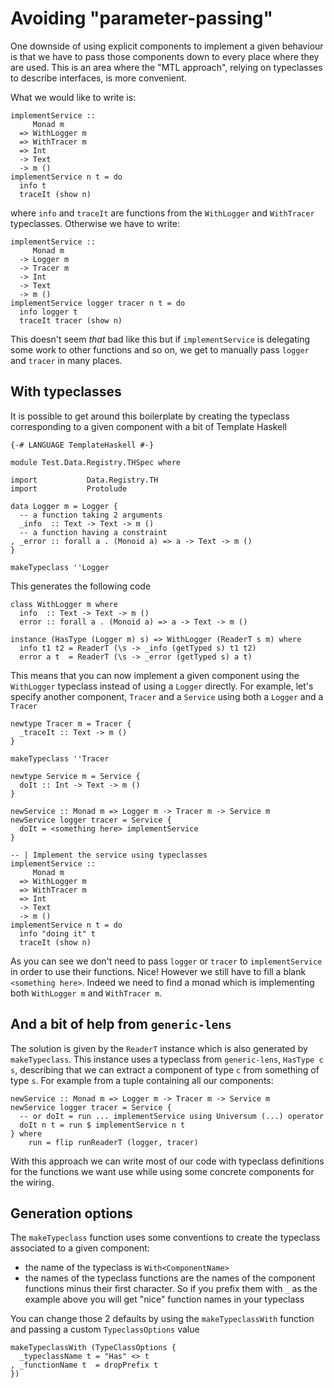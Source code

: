 # Avoiding "parameter-passing"

One downside of using explicit components to implement a given behaviour is that we have to pass those components down to every place where they are used.
This is an area where the "MTL approach", relying on typeclasses to describe interfaces, is more convenient.

What we would like to write is:

```
implementService ::
     Monad m
  => WithLogger m
  => WithTracer m
  => Int
  -> Text
  -> m ()
implementService n t = do
  info t
  traceIt (show n)
```

where `info` and `traceIt` are functions from the `WithLogger` and `WithTracer` typeclasses. Otherwise we have to write:
```
implementService ::
     Monad m
  -> Logger m
  -> Tracer m
  -> Int
  -> Text
  -> m ()
implementService logger tracer n t = do
  info logger t
  traceIt tracer (show n)
```

This doesn't seem *that* bad like this but if `implementService` is delegating some work to other functions and so on, we get to manually pass `logger` and `tracer` in many places.

## With typeclasses

It is possible to get around this boilerplate by creating the typeclass corresponding to a given component with a bit of Template Haskell

```
{-# LANGUAGE TemplateHaskell #-}

module Test.Data.Registry.THSpec where

import           Data.Registry.TH
import           Protolude

data Logger m = Logger {
  -- a function taking 2 arguments
  _info  :: Text -> Text -> m ()
  -- a function having a constraint
, _error :: forall a . (Monoid a) => a -> Text -> m ()
}

makeTypeclass ''Logger
```
This generates the following code
```
class WithLogger m where
  info  :: Text -> Text -> m ()
  error :: forall a . (Monoid a) => a -> Text -> m ()

instance (HasType (Logger m) s) => WithLogger (ReaderT s m) where
  info t1 t2 = ReaderT (\s -> _info (getTyped s) t1 t2)
  error a t  = ReaderT (\s -> _error (getTyped s) a t)
```

This means that you can now implement a given component using the `WithLogger` typeclass instead of using a `Logger` directly. For example, let's specify another component, `Tracer` and a `Service` using both a `Logger` and a `Tracer`
```
newtype Tracer m = Tracer {
  _traceIt :: Text -> m ()
}

makeTypeclass ''Tracer

newtype Service m = Service {
  doIt :: Int -> Text -> m ()
}

newService :: Monad m => Logger m -> Tracer m -> Service m
newService logger tracer = Service {
  doIt = <something here> implementService
}

-- | Implement the service using typeclasses
implementService ::
     Monad m
  => WithLogger m
  => WithTracer m
  => Int
  -> Text
  -> m ()
implementService n t = do
  info "doing it" t
  traceIt (show n)
```

As you can see we don't need to pass `logger` or `tracer` to `implementService` in order to use their functions. Nice!
However we still have to fill a blank `<something here>`. Indeed we need to find a monad which is implementing both `WithLogger m` and `WithTracer m`.

## And a bit of help from `generic-lens`

The solution is given by the `ReaderT` instance which is also generated by `makeTypeclass`. This instance uses a typeclass from `generic-lens`, `HasType c s`, describing that we can extract a component of type `c` from something of type `s`. For example from a tuple containing all our components:
```
newService :: Monad m => Logger m -> Tracer m -> Service m
newService logger tracer = Service {
  -- or doIt = run ... implementService using Universum (...) operator
  doIt n t = run $ implementService n t
} where
    run = flip runReaderT (logger, tracer)
```

With this approach we can write most of our code with typeclass definitions for the functions we want use while using some concrete components for the wiring.

## Generation options

The `makeTypeclass` function uses some conventions to create the typeclass associated to a given component:

 - the name of the typeclass is `With<ComponentName>`
 - the names of the typeclass functions are the names of the component functions minus their first character. So if you prefix them with `_` as the example above you will get "nice" function names in your typeclass

You can change those 2 defaults by using the `makeTypeclassWith` function and passing a custom `TypeclassOptions` value
```
makeTypeclassWith (TypeClassOptions {
  _typeclassName t = "Has" <> t
, _functionName t  = dropPrefix t
})
```
